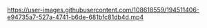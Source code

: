 

https://user-images.githubusercontent.com/108618559/194511406-e94735a7-527a-4741-b6de-681bfc81db4d.mp4

